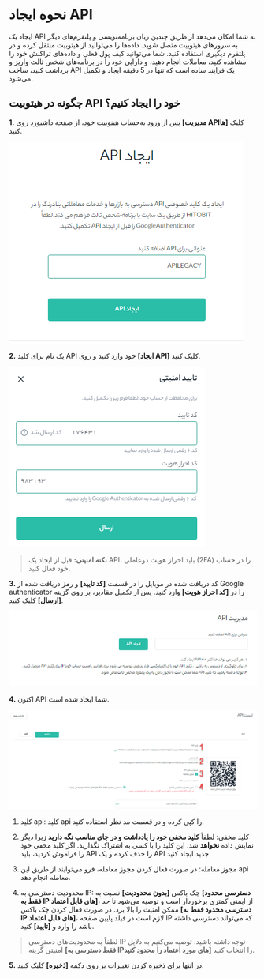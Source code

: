 # نحوه ایجاد API

ایجاد یک API به شما امکان می‌دهد از طریق چندین زبان برنامه‌نویسی و پلتفرم‌های دیگر به سرورهای هیتوبیت متصل شوید. داده‌ها را می‌توانید از هیتوبیت منتقل  کرده و در پلتفرم دیگیری استفاده کنید. شما می‌توانید کیف پول فعلی و داده‌های تراکنش خود را مشاهده کنید، معاملات انجام دهید، و دارایی خود را در برنامه‌های شخص ثالث واریز و برداشت کنید، ساخت API یک فرایند ساده است که تنها در 5 دقیقه ایجاد و تکمیل می‌شود.

## چگونه در هیتوبیت API خود را ایجاد کنیم؟

**1.**	پس از ورود به‌حساب هیتوبیت خود، از صفحه داشبورد روی **[مدیریت APIها]** کلیک کنید.

![photo](How-to-Create-API1.png)

**2.**	یک نام برای کلید API خود وارد کنید و روی **[ایجاد API]** کلیک کنید.

![photo](How-to-Create-API2.png)

> **نکته امنیتی:** قبل از ایجاد یک API، باید احراز هویت دوعاملی (2FA) را در حساب خود فعال کنید.

**3.**	کد دریافت شده در موبایل را در قسمت **[کد تایید]** و رمز دریافت شده از Google authenticator را در **[کد احراز هویت]** وارد کنید. پس از تکمیل مقادیر، بر روی گزینه **[ارسال]** کلیک کنید.

![photo](How-to-Create-API3.png)


**4.**	اکنون API شما ایجاد شده است.

![photo](How-to-Create-API4.png)

1. کلید api: کلید api را کپی کرده و در قسمت مد نظر استفاده کنید.

2. کلید مخفی: لطفاً **کلید مخفی خود را یادداشت و در جای مناسب نگه دارید** زیرا دیگر نمایش  داده **نخواهد** شد. این کلید را با کسی به اشتراک نگذارید. اگر کلید مخفی خود را فراموش کردید، باید API را حذف کرده و یک API جدید ایجاد کنید

3. مجوز معامله: در صورت فعال کردن مجوز معامله، فرو می‌توایند از طریق این api معامله انجام دهد.

4. محدودیت دسترسی به IP: چک باکس **[بدون محدودیت]** نسبت به **[دسترسی محدود فقط به IP های قابل اعتماد]**، از ایمنی کمتری برخوردار است و توصیه می‌شود تا حد ممکن امنیت را بالا برد. در صورت فعال کردن چک باکس **[دسترسی محدود فقط به IP های قابل اعتماد]**، لازم است در فیلد پایین صفحه IP که می‌تواند دسترسی داشته باشد را وارد و **[تایید]** کنید.      



> لطفاً به محدودیت‌های دسترسی IP توجه داشته باشید. توصیه می‌کنیم به دلایل امنیتی گزینه **[فقط دسترسی به IPهای مورد اعتماد را محدود کنید]** را انتخاب کنید.

**5.** در انتها برای ذخیره کردن تغییرات بر روی دکمه **[ذخیره]** کلیک کنید. 
